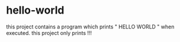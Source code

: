 # hello-world
this project contains a program which prints " HELLO WORLD " when executed.
this project only prints !!!
